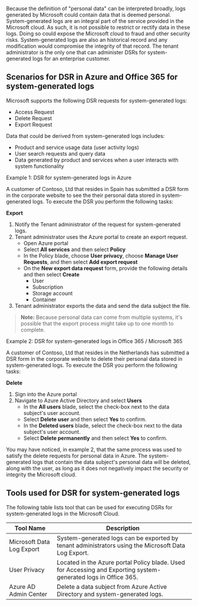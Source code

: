 Because the definition of "personal data" can be interpreted broadly, logs generated by Microsoft could contain data that is deemed personal. System-generated logs are an integral part of the service provided in the Microsoft cloud. As such, it is not possible to restrict or rectify data in these logs. Doing so could expose the Microsoft cloud to fraud and other security risks. System-generated logs are also an historical record and any modification would compromise the integrity of that record. The tenant administrator is the only one that can administer DSRs for system-generated logs for an enterprise customer.

## Scenarios for DSR in Azure and Office 365 for system-generated logs

Microsoft supports the following DSR requests for system-generated logs:

- Access Request
- Delete Request
- Export Request

Data that could be derived from system-generated logs includes:
- Product and service usage data (user activity logs)
- User search requests and query data
- Data generated by product and services when a user interacts with system functionality

Example 1: DSR for system-generated logs in Azure

A customer of Contoso, Ltd that resides in Spain has submitted a DSR form in the corporate website to see the their personal data stored in system-generated logs. To execute the DSR you perform the following tasks:

**Export**
1. Notify the Tenant administrator of the request for system-generated logs.
2. Tenant administrator uses the Azure portal to create an export request.
    * Open Azure portal
    * Select **All services** and then select **Policy**
    * In the Policy blade, choose **User privacy**, choose **Manage User Requests**, and then select **Add export request**
    *  On the **New export data request** form, provide the following details and then select **Create**
        - User
        - Subscription
        - Storage account
        - Container
3. Tenant administrator exports the data and send the data subject the file.

> **Note:** Because personal data can come from multiple systems, it's possible that the export process might take up to one month to complete.

Example 2: DSR for system-generated logs in Office 365 / Microsoft 365

A customer of Contoso, Ltd that resides in the Netherlands has submitted a DSR form in the corporate website to delete their personal data stored in system-generated logs. To execute the DSR you perform the following tasks:

**Delete**
1. Sign into the Azure portal
2. Navigate to Azure Active Directory and select **Users**
    * In the **All users** blade, select the check-box next to the data subject's user account.
    * Select **Delete user** and then select **Yes** to confirm. 
    * In the **Deleted users** blade, select the check-box next to the data subject's user account.
    * Select **Delete permanently** and then select **Yes** to confirm.

You may have noticed, in example 2, that the same process was used to satisfy the delete requests for personal data in Azure. The system-generated logs that contain the data subject's personal data will be deleted, along with the user, as long as it does not negatively impact the security or integrity the Microsoft cloud.

## Tools used for DSR for system-generated logs

The following table lists tool that can be used for executing DSRs for system-generated logs in the Microsoft Cloud.

|Tool Name|Description|
|------|------|
|Microsoft Data Log Export|System-generated logs can be exported by tenant administrators using the Microsoft Data Log Export.|
|User Privacy|Located in the Azure portal Policy blade. Used for Accessing and Exporting system-generated logs in Office 365.|
|Azure AD Admin Center|Delete a data subject from Azure Active Directory and system-generated logs.|


